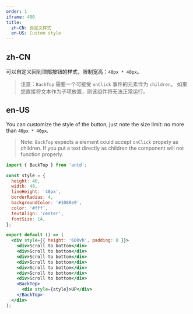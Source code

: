 ```yaml
---
order: 1
iframe: 400
title:
  zh-CN: 自定义样式
  en-US: Custom style
---
```


## zh-CN

可以自定义回到顶部按钮的样式，限制宽高：`40px * 40px`。

> 注意：`BackTop` 需要一个可接受 `onClick` 事件的元素作为 `children`。 如果您直接将文本作为子项放置，则该组件将无法正常运行。

## en-US

You can customize the style of the button, just note the size limit: no more than `40px * 40px`.

> Note: `BackTop` expects a element could accept `onClick` propety as children. If you put a text directly as children the component will not function properly.

```jsx
import { BackTop } from 'antd';

const style = {
  height: 40,
  width: 40,
  lineHeight: '40px',
  borderRadius: 4,
  backgroundColor: '#1088e9',
  color: '#fff',
  textAlign: 'center',
  fontSize: 14,
};

export default () => (
  <div style={{ height: '600vh', padding: 8 }}>
    <div>Scroll to bottom</div>
    <div>Scroll to bottom</div>
    <div>Scroll to bottom</div>
    <div>Scroll to bottom</div>
    <div>Scroll to bottom</div>
    <div>Scroll to bottom</div>
    <div>Scroll to bottom</div>
    <BackTop>
      <div style={style}>UP</div>
    </BackTop>
  </div>
);
```
